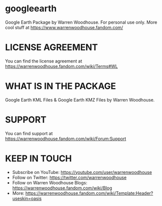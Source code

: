 # googleearth
Google Earth Package by Warren Woodhouse. For personal use only. More cool stuff at https://www.warrenwoodhouse.fandom.com/

# LICENSE AGREEMENT
You can find the license agreement at https://warrenwoodhouse.fandom.com/wiki/Terms#WL

# WHAT IS IN THE PACKAGE
Google Earth KML Files & Google Earth KMZ Files by Warren Woodhouse.

# SUPPORT
You can find support at https://warrenwoodhouse.fandom.com/wiki/Forum:Support

# KEEP IN TOUCH
* Subscribe on YouTube: https://youtube.com/user/warrenwoodhouse
* Follow on Twitter: https://twitter.com/warrenwoodhouse
* Follow on Warren Woodhouse Blogs: https://warrenwoodhouse.fandom.com/wiki/Blog
* More: https://warrenwoodhouse.fandom.com/wiki/Template:Header?useskin=oasis
